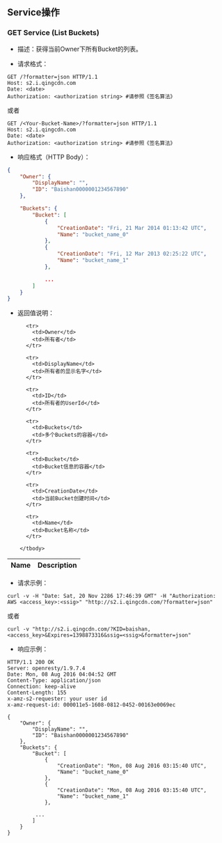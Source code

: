 ## Service操作

### GET Service (List Buckets)

 - 描述：获得当前Owner下所有Bucket的列表。

 - 请求格式：

```http
GET /?formatter=json HTTP/1.1
Host: s2.i.qingcdn.com
Date: <date>
Authorization: <authorization string> #请参照《签名算法》
```

或者

```http
GET /<Your-Bucket-Name>/?formatter=json HTTP/1.1
Host: s2.i.qingcdn.com
Date: <date>
Authorization: <authorization string> #请参照《签名算法》
```

 - 响应格式（HTTP Body）：

```json
{
    "Owner": {
        "DisplayName": "",
        "ID": "Baishan0000001234567890"
    },

    "Buckets": {
        "Bucket": [
            {
                "CreationDate": "Fri, 21 Mar 2014 01:13:42 UTC",
                "Name": "bucket_name_0"
            },
            {
                "CreationDate": "Fri, 12 Mar 2013 02:25:22 UTC",
                "Name": "bucket_name_1"
            },

            ...
        ]
    }
}
```

 - 返回值说明：

<table class="table table-condensed">
        <thead>
          <tr>
            <th>Name</th>
            <th>Description</th>
          </tr>
        </thead>
        <tbody>

          <tr>
            <td>Owner</td>
            <td>所有者</td>
          </tr>

          <tr>
            <td>DisplayName</td>
            <td>所有者的显示名字</td>
          </tr>

          <tr>
            <td>ID</td>
            <td>所有者的UserId</td>
          </tr>

          <tr>
            <td>Buckets</td>
            <td>多个Buckets的容器</td>
          </tr>

          <tr>
            <td>Bucket</td>
            <td>Bucket信息的容器</td>
          </tr>

          <tr>
            <td>CreationDate</td>
            <td>当前Bucket创建时间</td>
          </tr>

          <tr>
            <td>Name</td>
            <td>Bucket名称</td>
          </tr>

        </tbody>
</table>

 - 请求示例：

``` 
curl -v -H "Date: Sat, 20 Nov 2286 17:46:39 GMT" -H "Authorization: AWS <access_key>:<ssig>" "http://s2.i.qingcdn.com/?formatter=json"
```

或者

```    
curl -v "http://s2.i.qingcdn.com/?KID=baishan,<access_key>&Expires=1398873316&ssig=<ssig>&formatter=json"
```

 - 响应示例：

```http
HTTP/1.1 200 OK
Server: openresty/1.9.7.4
Date: Mon, 08 Aug 2016 04:04:52 GMT
Content-Type: application/json
Connection: keep-alive
Content-Length: 155
x-amz-s2-requester: your user id
x-amz-request-id: 000011e5-1608-0812-0452-00163e0069ec

{
    "Owner": {
        "DisplayName": "",
        "ID": "Baishan0000001234567890"
    },
    "Buckets": {
        "Bucket": [
            {
                "CreationDate": "Mon, 08 Aug 2016 03:15:40 UTC",
                "Name": "bucket_name_0"
            },
            {
                "CreationDate": "Mon, 08 Aug 2016 03:15:40 UTC",
                "Name": "bucket_name_1"
            },

         ...
        ]
    }
}
```

